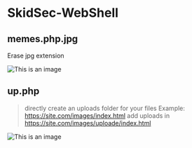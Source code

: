 # SkidSec-WebShell



## memes.php.jpg

Erase jpg extension

![This is an image](https://a.top4top.io/p_2376bfbez0.png)

## up.php

> directly create an uploads folder for your files
>  Example: https://site.com/images/index.html
>  add uploads in https://site.com/images/uploade/index.html

![This is an image](https://a.top4top.io/p_2376bfbez0.png)

